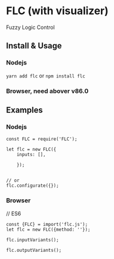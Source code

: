 # FLC (with visualizer)
 Fuzzy Logic Control

## Install & Usage
### Nodejs

`yarn add flc`
or `npm install flc`


### Browser, need abover v86.0



## Examples
### Nodejs
```
const FLC = require('FLC');

let flc = new FLC({
	inputs: [],
	
	});


// or
flc.configurate({});

```

### Browser

// ES6
```
const {FLC} = import('flc.js');
let flc = new FLC({method: ''});

flc.inputVariants();

flc.outputVariants();

```


